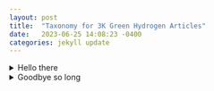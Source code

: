 ```yaml
---
layout: post
title:  "Taxonomy for 3K Green Hydrogen Articles"
date:   2023-06-25 14:08:23 -0400
categories: jekyll update
---
```


<details><summary>Hello there</summary><blockquote>
  <details><summary>Big Blue World</summary><blockquote>
    :smile:
  </blockquote></details>
  <details><summary>Smiling Moon</summary><blockquote>
    This is a test
  </blockquote></details>
  <details><summary>Yello Sun</summary><blockquote>
    Away we go
  </blockquote></details>
  <details><summary>Jupiter is the biggest planet</summary><blockquote>
    Up to the sky
  </blockquote></details>
</blockquote></details>

<details><summary>Goodbye so long</summary><blockquote>
  <details><summary>Saturn has rings</summary><blockquote>
    12345
  </blockquote></details>
</blockquote></details>
